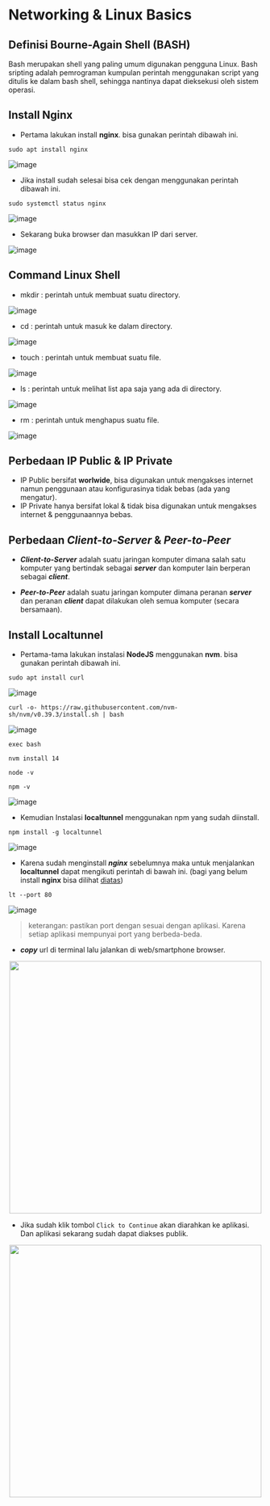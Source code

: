 # Networking & Linux Basics

## Definisi Bourne-Again Shell (BASH)
Bash merupakan shell yang paling umum digunakan pengguna Linux.  Bash sripting  adalah pemrograman kumpulan perintah menggunakan script yang ditulis ke dalam bash shell, sehingga nantinya dapat dieksekusi oleh sistem operasi.


## Install Nginx
- Pertama lakukan install **nginx**. bisa gunakan perintah dibawah ini.
```
sudo apt install nginx
```
![image](Media/1.png)

- Jika install sudah selesai bisa cek dengan menggunakan perintah dibawah ini.
```
sudo systemctl status nginx
```
![image](Media/2.png)

- Sekarang buka browser dan masukkan IP dari server.

![image](Media/3.png)


## Command Linux Shell
- mkdir : perintah untuk membuat suatu directory.

![image](Media/4.png)

- cd    : perintah untuk masuk ke dalam directory.

![image](Media/5.png)

- touch : perintah untuk membuat suatu file.

![image](Media/6.png)

- ls    : perintah untuk melihat list apa saja yang ada di directory.

![image](Media/7.png)

- rm    : perintah untuk menghapus suatu file.

![image](Media/8.png)


## Perbedaan IP Public & IP Private
- IP Public bersifat **worlwide**, bisa digunakan untuk mengakses internet namun penggunaan atau konfigurasinya tidak bebas (ada yang mengatur).
- IP Private hanya bersifat lokal & tidak bisa digunakan untuk mengakses internet & penggunaannya bebas.


## Perbedaan _Client-to-Server_ & *Peer-to-Peer*
- **_Client-to-Server_** adalah suatu jaringan komputer dimana salah satu komputer yang bertindak sebagai **_server_** dan komputer lain berperan sebagai **_client_**.

- **_Peer-to-Peer_** adalah suatu jaringan komputer dimana peranan **_server_** dan peranan **_client_** dapat dilakukan oleh semua komputer (secara bersamaan).


## Install Localtunnel
- Pertama-tama lakukan instalasi **NodeJS** menggunakan **nvm**. bisa gunakan perintah dibawah ini.
```
sudo apt install curl
```
![image](Media/9.png)

```
curl -o- https://raw.githubusercontent.com/nvm-sh/nvm/v0.39.3/install.sh | bash
```
![image](Media/10.png)

```
exec bash
```
```
nvm install 14
```
```
node -v
```
```
npm -v
```
![image](Media/11.png)

- Kemudian Instalasi **localtunnel** menggunakan npm yang sudah diinstall.
```
npm install -g localtunnel
```
![image](Media/12.png)

- Karena sudah menginstall **_nginx_** sebelumnya maka untuk menjalankan **localtunnel** dapat mengikuti perintah di bawah ini. (bagi yang belum install **nginx** bisa dilihat [diatas](#install-nginx))
```
lt --port 80
```
![image](Media/13.png)
>keterangan: pastikan port dengan sesuai dengan aplikasi. Karena setiap aplikasi mempunyai port yang berbeda-beda.

- **_copy_** url di terminal lalu jalankan di web/smartphone browser.
<p align="center">
<img src="Media/14.png" width="auto" height="500"/>
</p>

- Jika sudah klik tombol `Click to Continue` akan diarahkan ke aplikasi. Dan aplikasi sekarang sudah dapat diakses publik.

<p align="center">
<img src="Media/15.png" width="auto" height="500"/>
</p>
